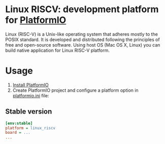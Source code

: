 # Linux RISCV: development platform for [PlatformIO](https://platformio.org)

Linux (RISC-V) is a Unix-like operating system that adheres mostly to the POSIX standard. It is developed and distributed following the principles of free and open-source software. Using host OS (Mac OS X, Linux) you can build native application for Linux RISC-V platform.

# Usage

1. [Install PlatformIO](https://platformio.org)
2. Create PlatformIO project and configure a platform option in [platformio.ini](https://docs.platformio.org/page/projectconf.html) file:

## Stable version

```ini
[env:stable]
platform = linux_riscv
board = ...
...
```
